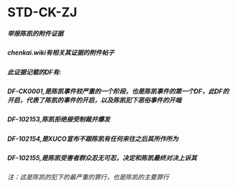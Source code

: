 # STD-CK-ZJ
##### 举报陈凯的附件证据
##### chenkai.wiki有相关其证据的附件帖子
##### 此证据记载的DF有:
##### DF-CK0001,是陈凯事件较严重的一个阶段，也是陈凯事件的第一个DF，此DF的开启，代表了陈凯的事件的开启，以及陈凯犯下恶俗事件的开端
##### DF-102153,陈凯拒绝接受制裁并爆发
##### DF-102154,是XUCO宣布不跟陈凯有任何来往之后其所作所为
##### DF-102155,是陈凯受害者群众忍无可忍，决定和陈凯最终对决上诉其
###### 注：这是陈凯的犯下的最严重的罪行，也是陈凯的主要罪行
